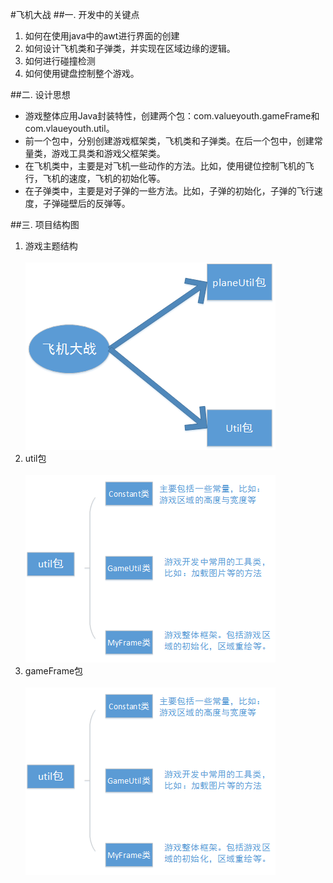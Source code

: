 #飞机大战
##一. 开发中的关键点

1. 	如何在使用java中的awt进行界面的创建<br>
2.	如何设计飞机类和子弹类，并实现在区域边缘的逻辑。<br>
3.	如何进行碰撞检测<br>
4.	如何使用键盘控制整个游戏。

##二. 设计思想

* 游戏整体应用Java封装特性，创建两个包：com.valueyouth.gameFrame和com.vlaueyouth.util。
* 前一个包中，分别创建游戏框架类，飞机类和子弹类。在后一个包中，创建常量类，游戏工具类和游戏父框架类。
* 在飞机类中，主要是对飞机一些动作的方法。比如，使用键位控制飞机的飞行，飞机的速度，飞机的初始化等。
* 在子弹类中，主要是对子弹的一些方法。比如，子弹的初始化，子弹的飞行速度，子弹碰壁后的反弹等。

##三. 项目结构图

1. 游戏主题结构<br><br>
  ![plane-game](https://raw.githubusercontent.com/ValueYouth/plane-game/master/src/images/one.png "主体结构")
2. util包<br><br>
  ![plane-game](https://raw.githubusercontent.com/ValueYouth/plane-game/master/src/images/two.png "util包")
3. gameFrame包<br><br>
  ![plane-game](https://raw.githubusercontent.com/ValueYouth/plane-game/master/src/images/two.png "gameFrame包")


